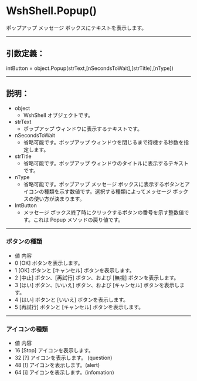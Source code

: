 
# **WshShell.Popup()** 

  ポップアップ メッセージ ボックスにテキストを表示します。

---------------------------------------------------------------

## 引数定義： 
intButton = object.Popup(strText,[nSecondsToWait],[strTitle],[nType])

---------------------------------------------------------------

## 説明： 
+ object 
    + WshShell オブジェクトです。 
+ strText 
    + ポップアップ ウィンドウに表示するテキストです。 
+   nSecondsToWait 
    + 省略可能です。ポップアップ ウィンドウを閉じるまで待機する秒数を指定します。 
+ strTitle 
    + 省略可能です。ポップアップ ウィンドウのタイトルに表示するテキストです。 
+ nType 
    + 省略可能です。ポップアップ メッセージ ボックスに表示するボタンとアイコンの種類を示す数値です。選択する種類によってメッセージ ボックスの使い方が決まります。 
+ IntButton 
    + メッセージ ボックス終了時にクリックするボタンの番号を示す整数値です。これは Popup メソッドの戻り値です。 

---------------------------------------------------------------


### ボタンの種類

+ 値 内容 
+ 0 [OK] ボタンを表示します。 
+ 1 [OK] ボタンと [キャンセル] ボタンを表示します。 
+ 2 [中止] ボタン、[再試行] ボタン、および [無視] ボタンを表示します。 
+ 3 [はい] ボタン、[いいえ] ボタン、および [キャンセル] ボタンを表示します。 
+ 4 [はい] ボタンと [いいえ] ボタンを表示します。 
+ 5 [再試行] ボタンと [キャンセル] ボタンを表示します。 

---------------------------------------------------------------

###  アイコンの種類

+ 値 内容 
+ 16 [Stop] アイコンを表示します。 
+ 32 [?] アイコンを表示します。 (question)
+ 48 [!] アイコンを表示します。(alert) 
+ 64 [i] アイコンを表示します。(infomation)


